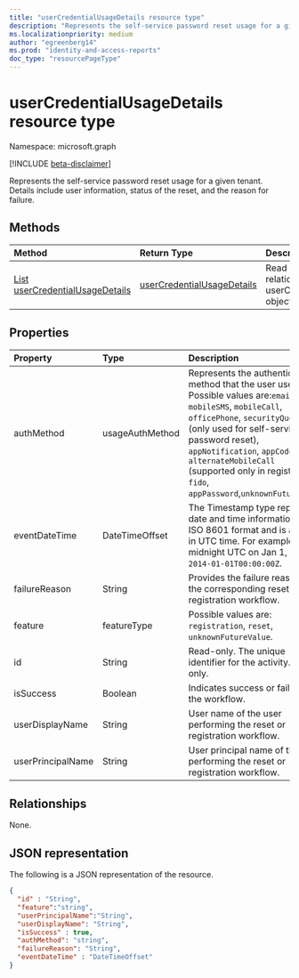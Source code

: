 ```yaml
---
title: "userCredentialUsageDetails resource type"
description: "Represents the self-service password reset usage for a given tenant."
ms.localizationpriority: medium
author: "egreenberg14"
ms.prod: "identity-and-access-reports"
doc_type: "resourcePageType"
---
```


# userCredentialUsageDetails resource type

Namespace: microsoft.graph

[!INCLUDE [beta-disclaimer](../../includes/beta-disclaimer.md)]

Represents the self-service password reset usage for a given tenant. Details include user information, status of the reset, and the reason for failure.

## Methods

| Method       | Return Type | Description |
|:-------------|:------------|:------------|
| [List userCredentialUsageDetails](../api/reportroot-list-usercredentialusagedetails.md) | [userCredentialUsageDetails](usercredentialusagedetails.md) | Read properties and relationships of a userCredentialUsageDetails object. |

## Properties

| Property     | Type        | Description |
|:-------------|:------------|:------------|
| authMethod | usageAuthMethod | Represents the authentication method that the user used. Possible values are:`email`, `mobileSMS`, `mobileCall`, `officePhone`, `securityQuestion` (only used for self-service password reset), `appNotification`, `appCode`, `alternateMobileCall` (supported only in registration), `fido`, `appPassword`,`unknownFutureValue` |
| eventDateTime | DateTimeOffset | The Timestamp type represents date and time information using ISO 8601 format and is always in UTC time. For example, midnight UTC on Jan 1, 2014 is `2014-01-01T00:00:00Z`. |
| failureReason | String | Provides the failure reason for the corresponding reset or registration workflow. |
| feature | featureType | Possible values are: `registration`, `reset`, `unknownFutureValue`. |
| id | String | Read-only. The unique identifier for the activity. Read-only.|
| isSuccess | Boolean | Indicates success or failure of the workflow. |
| userDisplayName | String | User name of the user performing the reset or registration workflow. |
| userPrincipalName | String | User principal name of the user performing the reset or registration workflow. |

## Relationships

None.

## JSON representation

The following is a JSON representation of the resource.

<!-- {
  "blockType": "resource",
  "optionalProperties": [

  ],
  "@odata.type": "microsoft.graph.userCredentialUsageDetails",
  "keyProperty": "id"
}-->

```json
{
  "id" : "String",
  "feature":"string",
  "userPrincipalName":"String",
  "userDisplayName": "String",
  "isSuccess" : true,
  "authMethod": "string",
  "failureReason": "String",
  "eventDateTime" : "DateTimeOffset"
}
```

<!-- uuid: 16cd6b66-4b1a-43a1-adaf-3a886856ed98
2019-02-04 14:57:30 UTC -->
<!-- {
  "type": "#page.annotation",
  "description": "userCredentialUsageDetails resource",
  "keywords": "",
  "section": "documentation",
  "tocPath": ""
}-->


